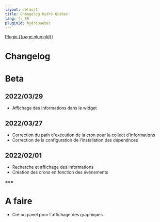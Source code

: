 ```yaml
---
layout: default
title: Changelog Hydro Québec
lang: fr_FR
pluginId: hydroQuebec
---
```


<div id="title">
<a href="../../../{{site.baseurl}}/{{page.pluginId}}/{{page.lang}}">Plugin {{page.pluginId}}</a>
</div>

Changelog
===
# Beta
## 2022/03/29
- Affichage des informations dans le widget
## 2022/03/27
- Correction du path d'exécution de la cron pour la collect d'informations
- Correction de la configuration de l'installation des dépendnces
## 2022/02/01
- Recherche et affichage des informations
- Création des crons en fonction des événements

===
# A faire
- Cré un panel pour l'affichage des graphiques